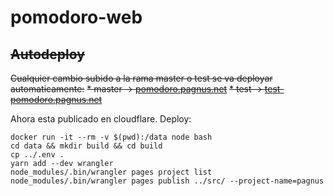 # pomodoro-web

## ~~Autodeploy~~
~~Cualquier cambio subido a la rama master o test se va deployar automaticamente:~~
~~* master -> [pomodoro.pagnus.net](https://pomodoro.pagnus.net/)~~
~~* test -> [test-pomodoro.pagnus.net](https://test-pomodoro.pagnus.net/)~~

Ahora esta publicado en cloudflare. Deploy:

```
docker run -it --rm -v $(pwd):/data node bash
cd data && mkdir build && cd build
cp ../.env .
yarn add --dev wrangler
node_modules/.bin/wrangler pages project list
node_modules/.bin/wrangler pages publish ../src/ --project-name=pagnus

```

